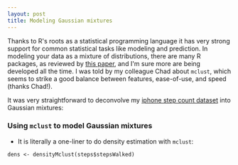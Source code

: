 ```yaml
---
layout: post
title: Modeling Gaussian mixtures
---
```


Thanks to R's roots as a statistical programming language it has very strong support for common statistical tasks like modeling and prediction. In modeling your data as a mixture of distributions, there are many R packages, as reviewed by [this paper](https://www.ncbi.nlm.nih.gov/pmc/articles/PMC5096736/), and I'm sure more are being developed all the time. I was told by my colleague Chad about `mclust`, which seems to strike a good balance between features, ease-of-use, and speed (thanks Chad!).

It was very straightforward to deconvolve my [iphone step count dataset](https://github.com/ptvan/datasets/tree/master/iphone_health) into Gaussian mixtures:

### Using `mclust` to model Gaussian mixtures

- It is literally a one-liner to do density estimation with `mclust`: 
```
dens <- densityMclust(steps$stepsWalked)
```
